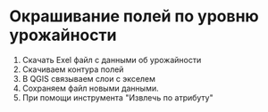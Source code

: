 # Окрашивание полей по уровню урожайности

1. Скачать Exel файл с данными об урожайности
2. Скачиваем контура полей
3. В QGIS связываем слои с экселем
4. Сохраняем файл новыми данными.
5. При помощи инструмента "Извлечь по атрибуту" 